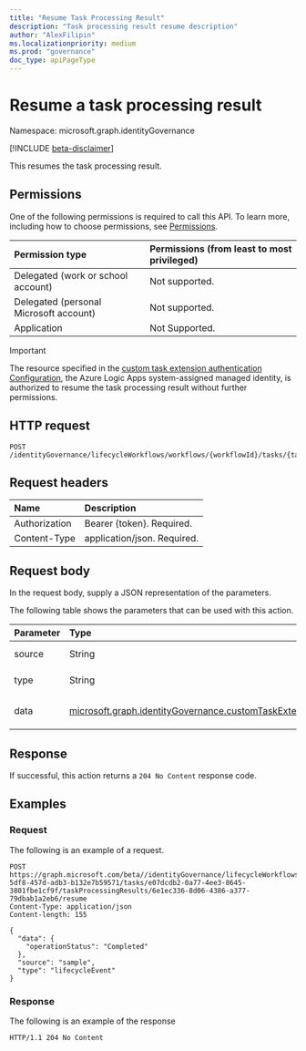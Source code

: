 ```yaml
---
title: "Resume Task Processing Result"
description: "Task processing result resume description"
author: "AlexFilipin"
ms.localizationpriority: medium
ms.prod: "governance"
doc_type: apiPageType
---
```


# Resume a task processing result

Namespace: microsoft.graph.identityGovernance

[!INCLUDE [beta-disclaimer](../../includes/beta-disclaimer.md)]

This resumes the task processing result.

## Permissions

One of the following permissions is required to call this API. To learn more, including how to choose permissions, see [Permissions](/graph/permissions-reference).

|Permission type|Permissions (from least to most privileged)|
|:---|:---|
|Delegated (work or school account)|Not supported.|
|Delegated (personal Microsoft account)|Not supported.|
|Application|Not Supported.|

> [!IMPORTANT]
> The resource specified in the [custom task extension authentication Configuration](../resources/identitygovernance-customtaskextension.md), the Azure Logic Apps system-assigned managed identity, is authorized to resume the task processing result without further permissions.

## HTTP request

<!-- {
  "blockType": "ignored"
}
-->
``` http
POST /identityGovernance/lifecycleWorkflows/workflows/{workflowId}/tasks/{taskId}/taskProcessingResults/{taskProcessingResultsId}/resume
```

## Request headers

|Name|Description|
|:---|:---|
|Authorization|Bearer {token}. Required.|
|Content-Type|application/json. Required.|

## Request body

In the request body, supply a JSON representation of the parameters.

The following table shows the parameters that can be used with this action.

|Parameter|Type|Description|
|:---|:---|:---|
|source|String|The source of the `taskProcessingResult`.|
|type|String|The type of the `taskProcessingResult`.|
|data|[microsoft.graph.identityGovernance.customTaskExtensionCallbackData](../resources/identitygovernance-customtaskextensioncallbackdata.md)|The `customtaskextensionCallbackData` of the `taskProcessingResult`.|

## Response

If successful, this action returns a `204 No Content` response code.

## Examples

### Request

The following is an example of a request.
<!-- {
  "blockType": "request",
  "name": "taskprocessingresultthis.resume"
}
-->
``` http
POST https://graph.microsoft.com/beta//identityGovernance/lifecycleWorkflows/workflows/4f36da05-5df8-457d-adb3-b132e7b59571/tasks/e07dcdb2-0a77-4ee3-8645-3801fbe1cf9f/taskProcessingResults/6e1ec336-8d06-4386-a377-79dbab1a2eb6/resume
Content-Type: application/json
Content-length: 155

{
  "data": {
    "operationStatus": "Completed"
  },
  "source": "sample",
  "type": "lifecycleEvent"
}
```

### Response

The following is an example of the response
<!-- {
  "blockType": "response",
  "truncated": true
}
-->
``` http
HTTP/1.1 204 No Content
```
